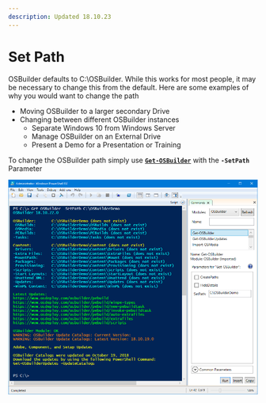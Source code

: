 ```yaml
---
description: Updated 18.10.23
---
```


# Set Path

OSBuilder defaults to C:\OSBuilder.  While this works for most people, it may be necessary to change this from the default.  Here are some examples of why you would want to change the path

* Moving OSBuilder to a larger secondary Drive
* Changing between different OSBuilder instances
  * Separate Windows 10 from Windows Server
  * Manage OSBuilder on an External Drive
  * Present a Demo for a Presentation or Training

To change the OSBuilder path simply use [**`Get-OSBuilder`**](./) with the **`-SetPath`** Parameter

![](../../../.gitbook/assets/2018-10-22_23-05-09.png)

